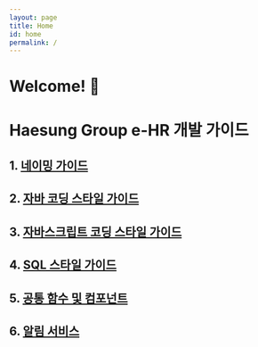 ```yaml
---
layout: page
title: Home
id: home
permalink: /
---
```


# Welcome! 🌱

# Haesung Group e-HR 개발 가이드

## 1. [네이밍 가이드](../_notes/guide/naiming-guide.md)

## 2. [자바 코딩 스타일 가이드](../_notes/guide/Java-styleguide.md)

## 3. [자바스크립트 코딩 스타일 가이드](../_notes/guide/Javascript-styleguide.md)

## 4. [SQL 스타일 가이드](../_notes/guide/SQL-stlyeguide.md)

## 5. [공통 함수 및 컴포넌트](../_notes/guide/common-guide.md)

## 6. [알림 서비스](../_notes/guide/notif-guide.md)
